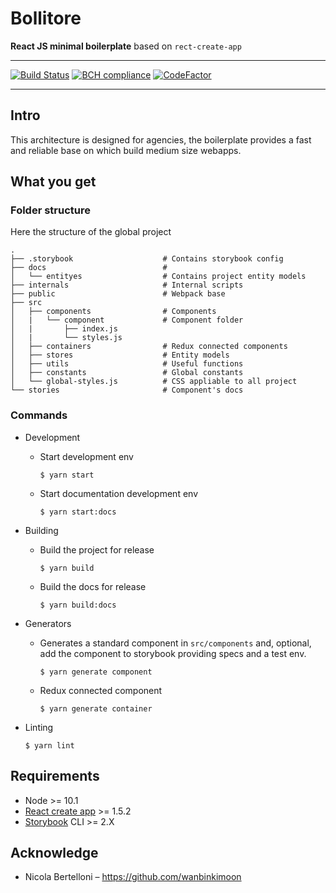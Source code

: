 # Bollitore 

**React JS minimal boilerplate**  based on `rect-create-app`

___________
[![Build Status](https://travis-ci.org/fifthbeat/bollitore.svg?branch=master)](https://travis-ci.org/fifthbeat/bollitore)
[![BCH compliance](https://bettercodehub.com/edge/badge/fifthbeat/bollitore?branch=master)](https://bettercodehub.com/)
[![CodeFactor](https://www.codefactor.io/repository/github/fifthbeat/bollitore/badge)](https://www.codefactor.io/repository/github/fifthbeat/bollitore)
_______
## Intro
This architecture is designed for agencies, the boilerplate provides a fast and reliable base on which build medium size webapps.   

## What you get 

### Folder structure 
Here the structure of the global project
```
.
├── .storybook                    # Contains storybook config
├── docs                          # 
│   └── entityes                  # Contains project entity models
├── internals                     # Internal scripts
├── public                        # Webpack base 
├── src                           
│   ├── components                # Components 
│   |   └── component             # Component folder
│   |       ├── index.js
│   |       └── styles.js
│   ├── containers                # Redux connected components
│   ├── stores                    # Entity models
│   ├── utils                     # Useful functions
│   ├── constants                 # Global constants
│   └── global-styles.js          # CSS appliable to all project 
└── stories                       # Component's docs
```

### Commands 

- Development
  - Start development env
    ```shell
    $ yarn start
    ```

  - Start documentation development env
    ```shell
    $ yarn start:docs
    ```

- Building
  - Build the project for release
    ```shell
    $ yarn build
    ```

  - Build the docs for release
    ```shell
    $ yarn build:docs
    ```

- Generators
  - Generates a standard component in `src/components` and, optional, add the component to storybook providing specs and a test env. 
    ```shell
    $ yarn generate component
    ```

  - Redux connected component
    ```shell
    $ yarn generate container
    ```

- Linting
  ```shell
  $ yarn lint
  ```

## Requirements

- Node >= 10.1  
- [React create app](https://www.npmjs.com/package/create-react-app) >= 1.5.2
- [Storybook](https://storybook.js.org/) CLI >= 2.X

## Acknowledge

- Nicola Bertelloni – https://github.com/wanbinkimoon